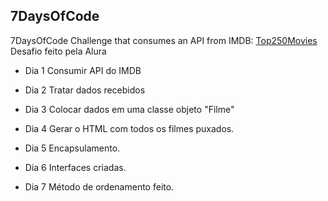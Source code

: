 ## 7DaysOfCode
7DaysOfCode Challenge that consumes an API from IMDB: [Top250Movies](https://imdb-api.com/api#Top250Movies-header)
Desafio feito pela Alura

- Dia 1
  Consumir API do IMDB

- Dia 2
  Tratar dados recebidos

- Dia 3
  Colocar dados em uma classe objeto "Filme"


- Dia 4
  Gerar o HTML com todos os filmes puxados.

- Dia 5
  Encapsulamento.


- Dia 6
  Interfaces criadas.


- Dia 7
  Método de ordenamento feito.
